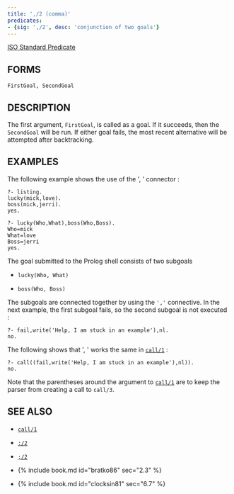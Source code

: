 ```yaml
---
title: ',/2 (comma)'
predicates:
- {sig: ',/2', desc: 'conjunction of two goals'}
---
```

[ISO Standard Predicate](https://www.deransart.fr/prolog/bips.html#and)



## FORMS
```
FirstGoal, SecondGoal
```

## DESCRIPTION

The first argument, `FirstGoal`, is called as a goal. If it succeeds, then the `SecondGoal` will be run. If either goal fails, the most recent alternative will be attempted after backtracking.

## EXAMPLES

The following example shows the use of the ', ' connector :

```
?- listing.
lucky(mick,love).
boss(mick,jerri).
yes.

?- lucky(Who,What),boss(Who,Boss).
Who=mick
What=love
Boss=jerri
yes.
```

The goal submitted to the Prolog shell consists of two subgoals

- `lucky(Who, What)`

- `boss(Who, Boss)`

The subgoals are connected together by using the `','` connective. In the next example, the first subgoal fails, so the second subgoal is not executed :

```
?- fail,write('Help, I am stuck in an example'),nl.
no.
```

The following shows that ', ' works the same in [`call/1`](call.html) :

```
?- call((fail,write('Help, I am stuck in an example'),nl)).
no.
```

Note that the parentheses around the argument to [`call/1`](call.html) are to keep the parser from creating a call to `call/3`.


## SEE ALSO

- [`call/1`](call.html)
- [`:/2`](colon.html)
- [`;/2`](semicolon.html)

- {% include book.md id="bratko86"   sec="2.3" %}
- {% include book.md id="clocksin81" sec="6.7" %}
